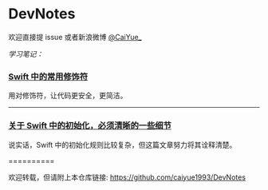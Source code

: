 # DevNotes

欢迎直接提 issue 或者新浪微博 [@CaiYue_](http://weibo.com/caiyue233)

*学习笔记：*

### [Swift 中的常用修饰符](https://github.com/caiyue1993/DevNotes/blob/master/notes/some-modifiers-in-swift.md)
用对修饰符，让代码更安全，更简洁。

---

### [关于 Swift 中的初始化，必须清晰的一些细节](https://github.com/caiyue1993/DevNotes/blob/master/notes/initializer-in-swift.md)
说实话，Swift 中的初始化规则比较复杂，但这篇文章努力将其诠释清楚。

==========

欢迎转载，但请附上本仓库链接: https://github.com/caiyue1993/DevNotes 
